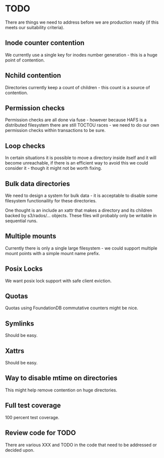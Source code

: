 # TODO

There are things we need to address before we are production ready (if this meets our suitability criteria).

## Inode counter contention

We currently use a single key for inodes number generation - this is a huge point of contention.

## Nchild contention

Directories currently keep a count of children - this count is a source of contention.

## Permission checks

Permission checks are all done via fuse - however because HAFS is a distributed filesystem there
are still TOCTOU races - we need to do our own permission checks within transactions to be sure.

## Loop checks

In certain situations it is possible to move a directory inside itself and it will become unreachable,
if there is an efficient way to avoid this we could consider it - though it might not be worth fixing.

## Bulk data directories

We need to design a system for bulk data - it is acceptable to disable some filesystem functionaility for these
directories.

One thought is an include an xattr that makes a directory and its children backed by s3/rados/... objects. These
files will probably only be writable in sequential runs.

## Multiple mounts

Currently there is only a single large filesystem - we could support multiple mount points with a simple mount name prefix.

## Posix Locks

We want posix lock support with safe client eviction.

## Quotas

Quotas using FoundationDB commutative counters might be nice.

## Symlinks

Should be easy.

## Xattrs

Should be easy.

## Way to disable mtime on directories

This might help remove contention on huge directories.

## Full test coverage

100 percent test coverage.

## Review code for TODO

There are various XXX and TODO in the code that need to be addressed or decided upon.